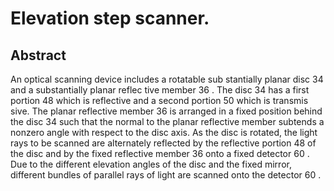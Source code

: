 # Elevation step scanner.

## Abstract
An optical scanning device includes a rotatable sub stantially planar disc 34 and a substantially planar reflec tive member 36 . The disc 34 has a first portion 48 which is reflective and a second portion 50 which is transmis sive. The planar reflective member 36 is arranged in a fixed position behind the disc 34 such that the normal to the planar reflective member subtends a nonzero angle with respect to the disc axis. As the disc is rotated, the light rays to be scanned are alternately reflected by the reflective portion 48 of the disc and by the fixed reflective member 36 onto a fixed detector 60 . Due to the different elevation angles of the disc and the fixed mirror, different bundles of parallel rays of light are scanned onto the detector 60 .
